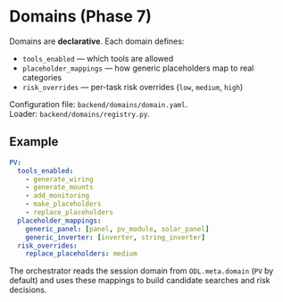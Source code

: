 # Domains (Phase 7)

Domains are **declarative**. Each domain defines:
- `tools_enabled` — which tools are allowed
- `placeholder_mappings` — how generic placeholders map to real categories
- `risk_overrides` — per-task risk overrides (`low`, `medium`, `high`)

Configuration file: `backend/domains/domain.yaml`.  
Loader: `backend/domains/registry.py`.

## Example
```yaml
PV:
  tools_enabled:
    - generate_wiring
    - generate_mounts
    - add_monitoring
    - make_placeholders
    - replace_placeholders
  placeholder_mappings:
    generic_panel: [panel, pv_module, solar_panel]
    generic_inverter: [inverter, string_inverter]
  risk_overrides:
    replace_placeholders: medium
```

The orchestrator reads the session domain from `ODL.meta.domain`
(`PV` by default) and uses these mappings to build candidate searches and risk
decisions.
